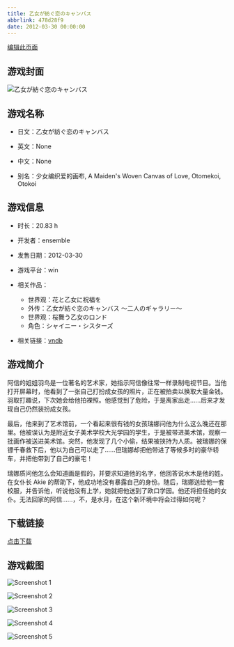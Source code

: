 ```yaml
---
title: 乙女が紡ぐ恋のキャンバス
abbrlink: 478d28f9
date: 2012-03-30 00:00:00
---
```

[编辑此页面](https://github.com/ACG-3/ADV3-source/blob/main/source/_posts/%E4%B9%99%E5%A5%B3%E3%81%8C%E7%B4%A1%E3%81%90%E6%81%8B%E3%81%AE%E3%82%AD%E3%83%A3%E3%83%B3%E3%83%90%E3%82%B9.md)

## 游戏封面

![乙女が紡ぐ恋のキャンバス](https://pan.timero.xyz/d/onedrive/img_lib_001/%E4%B9%99%E5%A5%B3%E3%81%8C%E7%B4%A1%E3%81%90%E6%81%8B%E3%81%AE%E3%82%AD%E3%83%A3%E3%83%B3%E3%83%90%E3%82%B9_cover.avif)


## 游戏名称

- 日文：乙女が紡ぐ恋のキャンバス
- 英文：None
- 中文：None

- 别名：少女编织爱的画布, A Maiden's Woven Canvas of Love, Otomekoi, Otokoi


## 游戏信息

- 时长：20.83 h
- 开发者：ensemble
- 发售日期：2012-03-30
- 游戏平台：win
- 相关作品：
   - 世界观：花と乙女に祝福を
   - 外传：乙女が紡ぐ恋のキャンバス ～二人のギャラリー～
   - 世界观：桜舞う乙女のロンド
   - 角色：シャイニー・シスターズ

- 相关链接：[vndb](https://vndb.org/v7794)


## 游戏简介

阿信的姐姐羽鸟是一位著名的艺术家，她指示阿信像往常一样录制电视节目。当他打开屏幕时，他看到了一张自己打扮成女孩的照片，正在被拍卖以换取大量金钱。羽取打趣说，下次她会给他拍裸照。他感觉到了危险，于是离家出走......后来才发现自己仍然装扮成女孩。

最后，他来到了艺术馆前，一个看起来很有钱的女孩瑞娜问他为什么这么晚还在那里。他被误认为是附近女子美术学校大光学园的学生，于是被带进美术馆，观察一批画作被送进美术馆。突然，他发现了几个小偷，结果被挟持为人质。被瑞娜的保镖千春救下后，他以为自己可以走了......但瑞娜却把他带进了等候多时的豪华轿车，并把他带到了自己的豪宅！

瑞娜质问他怎么会知道画是假的，并要求知道他的名字，他回答说水木是他的姓。在女仆长 Akie 的帮助下，他成功地没有暴露自己的身份。随后，瑞娜送给他一套校服，并告诉他，听说他没有上学，她就把他送到了欧口学园。他还将担任她的女仆。无法回家的阿信......，不，是水月，在这个新环境中将会过得如何呢？




## 下载链接

[点击下载](https://pan.timero.xyz/onedrive/adv_lib_001/%E4%B9%99%E5%A5%B3%E3%81%8C%E7%B4%A1%E3%81%90%E6%81%8B%E3%81%AE%E3%82%AD%E3%83%A3%E3%83%B3%E3%83%90%E3%82%B9)


## 游戏截图


![Screenshot 1](https://pan.timero.xyz/d/onedrive/img_lib_001/%E4%B9%99%E5%A5%B3%E3%81%8C%E7%B4%A1%E3%81%90%E6%81%8B%E3%81%AE%E3%82%AD%E3%83%A3%E3%83%B3%E3%83%90%E3%82%B9_Screenshot_1.avif)

![Screenshot 2](https://pan.timero.xyz/d/onedrive/img_lib_001/%E4%B9%99%E5%A5%B3%E3%81%8C%E7%B4%A1%E3%81%90%E6%81%8B%E3%81%AE%E3%82%AD%E3%83%A3%E3%83%B3%E3%83%90%E3%82%B9_Screenshot_2.avif)

![Screenshot 3](https://pan.timero.xyz/d/onedrive/img_lib_001/%E4%B9%99%E5%A5%B3%E3%81%8C%E7%B4%A1%E3%81%90%E6%81%8B%E3%81%AE%E3%82%AD%E3%83%A3%E3%83%B3%E3%83%90%E3%82%B9_Screenshot_3.avif)

![Screenshot 4](https://pan.timero.xyz/d/onedrive/img_lib_001/%E4%B9%99%E5%A5%B3%E3%81%8C%E7%B4%A1%E3%81%90%E6%81%8B%E3%81%AE%E3%82%AD%E3%83%A3%E3%83%B3%E3%83%90%E3%82%B9_Screenshot_4.avif)

![Screenshot 5](https://pan.timero.xyz/d/onedrive/img_lib_001/%E4%B9%99%E5%A5%B3%E3%81%8C%E7%B4%A1%E3%81%90%E6%81%8B%E3%81%AE%E3%82%AD%E3%83%A3%E3%83%B3%E3%83%90%E3%82%B9_Screenshot_5.avif)

